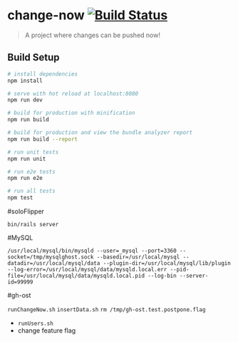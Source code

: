 # change-now [![Build Status](https://travis-ci.org/helaili/ChangeNow.svg?branch=master)](https://travis-ci.org/helaili/ChangeNow)

> A project where changes can be pushed now!

## Build Setup

``` bash
# install dependencies
npm install

# serve with hot reload at localhost:8080
npm run dev

# build for production with minification
npm run build

# build for production and view the bundle analyzer report
npm run build --report

# run unit tests
npm run unit

# run e2e tests
npm run e2e

# run all tests
npm test
```

#soloFlipper

`bin/rails server`

#MySQL

`/usr/local/mysql/bin/mysqld --user=_mysql --port=3360 --socket=/tmp/mysqlghost.sock --basedir=/usr/local/mysql --datadir=/usr/local/mysql/data --plugin-dir=/usr/local/mysql/lib/plugin --log-error=/usr/local/mysql/data/mysqld.local.err --pid-file=/usr/local/mysql/data/mysqld.local.pid --log-bin --server-id=99999`

#gh-ost

`runChangeNow.sh`
`insertData.sh`
`rm /tmp/gh-ost.test.postpone.flag`

- `runUsers.sh`
- change feature flag

